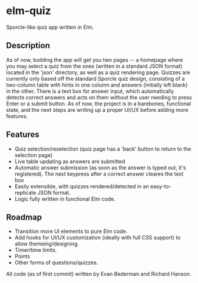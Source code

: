 # elm-quiz
Sporcle-like quiz app written in Elm.

## Description
As of now, building the app will get you two pages -- a homepage where you may select a quiz
from the ones (written in a standard JSON format) located in the 'json' directory, as well as
a quiz rendering page. Quizzes are currently only based off the standard Sporcle quiz design,
consisting of a two-column table with hints in one column and answers (initially left blank)
in the other. There is a text box for answer input, which automatically detects correct answers
and acts on them without the user needing to press Enter or a submit button. As of now, the project
is in a barebones, functional state, and the next steps are writing up a proper UI/UX before adding
more features.

## Features
* Quiz selection/reselection (quiz page has a 'back' button to return to the selection page)
* Live table updating as answers are submitted
* Automatic answer submission (as soon as the answer is typed out, it's registered). The next keypress after a correct answer
cleares the text box
* Easily extensible, with quizzes rendered/detected in an easy-to-replicate JSON format.
* Logic fully written in functional Elm code.

## Roadmap
* Transition more UI elements to pure Elm code.
* Add hooks for UI/UX customization (ideally with full CSS support) to allow themeing/designing.
* Timer/time limits.
* Points
* Other forms of questions/quizzes.

All code (as of first commit) written by Evan Bederman and Richard Hanson.
